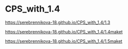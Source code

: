 # CPS_with_1.4
https://serebrennikova-18.github.io/CPS_with_1.4/1.3



https://serebrennikova-18.github.io/CPS_with_1.4/1.4maket


https://serebrennikova-18.github.io/CPS_with_1.4/1.5maket
